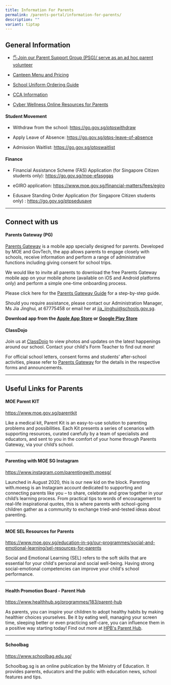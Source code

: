 ```yaml
---
title: Information For Parents
permalink: /parents-portal/information-for-parents/
description: ""
variant: tiptap
---
```

<h2>General Information</h2>
<ul data-tight="true" class="tight">
<li>
<p><a href="https://peitongpri.moe.edu.sg/psg/" rel="noopener noreferrer nofollow" target="_blank">🖐️Join our Parent Support Group (PSG)/ serve as an ad hoc parent volunteer</a>
</p>
</li>
<li>
<p><a href="https://go.gov.sg/ptpscanteen" rel="noopener noreferrer nofollow" target="_blank">Canteen Menu and Pricing</a>
</p>
</li>
<li>
<p><a href="/files/Parents%20Portal/For%20Parents/Uniform_Online_Ordering_guide.pdf" rel="noopener noreferrer nofollow" target="_blank">School Uniform Ordering Guide</a>
</p>
</li>
<li>
<p><a href="https://sites.google.com/moe.edu.sg/ptpscca/home" rel="noopener noreferrer nofollow" target="_blank">CCA Information</a>
</p>
</li>
<li>
<p><a href="https://www.digitalforlife.gov.sg/Learn/Resources/All-Resources" rel="noopener nofollow" target="_blank">Cyber Wellness Online Resources for Parents</a>
</p>
</li>
</ul>
<p></p>
<p></p>
<h4><strong>Student Movement</strong></h4>
<ul data-tight="true" class="tight">
<li>
<p>Withdraw from the school: <a href="https://go.gov.sg/ptpswithdraw" rel="noopener nofollow" target="_blank">https://go.gov.sg/ptpswithdraw</a>
</p>
</li>
<li>
<p>Apply Leave of Absence: <a href="https://go.gov.sg/ptps-leave-of-absence" rel="noopener nofollow" target="_blank">https://go.gov.sg/ptps-leave-of-absence</a>
</p>
</li>
<li>
<p>Admission Waitlist: <a href="https://go.gov.sg/ptpswaitlist" rel="noopener nofollow" target="_blank">https://go.gov.sg/ptpswaitlist</a>
</p>
</li>
</ul>
<p></p>
<h4><strong>Finance</strong></h4>
<ul data-tight="true" class="tight">
<li>
<p>Financial Assistance Scheme (FAS) Application (for Singapore Citizen students
only): <a href="https://go.gov.sg/moe-efasggas" rel="noopener nofollow" target="_blank">https://go.gov.sg/moe-efasggas</a>
</p>
</li>
<li>
<p>eGIRO application: <a href="https://www.moe.gov.sg/financial-matters/fees/egiro" rel="noopener nofollow" target="_blank">https://www.moe.gov.sg/financial-matters/fees/egiro</a>
</p>
</li>
<li>
<p>Edusave Standing Order Application (for Singapore Citizen students only)
: <a href="https://go.gov.sg/ptpsedusave" rel="noopener nofollow" target="_blank">https://go.gov.sg/ptpsedusave</a>
</p>
</li>
</ul>
<hr>
<h2>Connect with us</h2>
<h4>Parents Gateway (PG)</h4>
<p><a href="https://pg.moe.edu.sg/" rel="noopener noreferrer nofollow" target="_blank">Parents Gateway</a>&nbsp;is
a mobile app specially designed for parents. Developed by MOE and GovTech,
the app allows parents to engage closely with schools, receive information
and perform a range of administrative functions including giving consent
for school trips.</p>
<p>We would like to invite all parents to download the free Parents Gateway
mobile app on your mobile phone (available on iOS and Android platforms
only) and perform a simple one-time onboarding process.</p>
<p>Please click here for the <a href="/files/Parents%20Portal/Parents%20Gateway%20Guide.pdf" rel="noopener noreferrer nofollow" target="_blank">Parents Gateway Guide</a> for
a step-by-step guide.</p>
<p>Should you require assistance, please contact our Administration Manager,
Ms Jia Jinghui, at 67775458 or email her at&nbsp;<a href="mailto:jia_jinghui@schools.gov.sg" rel="noopener noreferrer nofollow" target="_blank">jia_jinghui@schools.gov.sg</a>.</p>
<p><strong>Download app from the&nbsp;<a href="https://apps.apple.com/sg/app/parents-gateway/id1267198708" rel="noopener noreferrer nofollow" target="_blank">Apple App Store</a>&nbsp;or&nbsp;<a href="https://play.google.com/store/apps/details?id=com.moe.pgp&amp;hl=en_SG" rel="noopener noreferrer nofollow" target="_blank">Google Play Store</a></strong>
</p>
<h4>ClassDojo</h4>
<p>Join us at <a href="https://www.classdojo.com/" rel="noopener noreferrer nofollow" target="_blank">ClassDojo</a> to
view photos and updates on the latest happenings around our school. Contact
your child's Form Teacher to find out more!</p>
<p>For&nbsp;official school letters, consent forms and students’ after-school
activities, please refer to&nbsp;<a href="https://pg.moe.edu.sg/" rel="noopener noreferrer nofollow" target="_blank"><u>Parents Gateway</u></a>&nbsp;for the details
in the respective forms and announcements.</p>
<hr>
<h2>Useful Links for Parents</h2>
<h4>MOE Parent KIT</h4>
<p><a href="https://www.moe.gov.sg/parentkit" rel="noopener noreferrer nofollow" target="_blank">https://www.moe.gov.sg/parentkit<br></a>
</p>
<p>Like a medical kit, Parent Kit is an easy-to-use solution to parenting
problems and possibilities. Each Kit presents a series of scenarios with
supporting resources, curated carefully by a team of specialists and educators,
and sent to you in the comfort of your home through Parents Gateway, via
your child’s school.</p>
<hr>
<h4>Parenting with MOE SG Instagram</h4>
<p><a href="https://www.instagram.com/parentingwith.moesg/" rel="noopener noreferrer nofollow" target="_blank">https://www.instagram.com/parentingwith.moesg/</a>
</p>
<p>Launched in August 2020, this is our new kid on the block. Parenting with.moesg
is an Instagram account dedicated to supporting and connecting parents
like you – to share, celebrate and grow together in your child’s learning
process. From practical tips to words of encouragement to real-life inspirational
quotes, this is where parents with school-going children gather as a community
to exchange tried-and-tested ideas about parenting.</p>
<hr>
<h4>MOE SEL Resources for Parents</h4>
<p><a href="https://www.moe.gov.sg/education-in-sg/our-programmes/social-and-emotional-learning/sel-resources-for-parents" rel="noopener noreferrer nofollow" target="_blank">https://www.moe.gov.sg/education-in-sg/our-programmes/social-and-emotional-learning/sel-resources-for-parents</a>
</p>
<p>Social and Emotional Learning (SEL) refers to the soft skills that are
essential for your child's personal and social well-being.&nbsp;Having
strong social-emotional competencies can improve your child's school performance.</p>
<hr>
<h4>Health Promotion Board - Parent Hub</h4>
<p><a href="https://www.healthhub.sg/programmes/183/parent-hub" rel="noopener noreferrer nofollow" target="_blank">https://www.healthhub.sg/programmes/183/parent-hub</a>
</p>
<p>As parents, you can inspire your children to adopt healthy habits by making
healthier choices yourselves. Be it by eating well, managing your screen
time, sleeping better or even practicing self-care, you can influence them
in a positive way starting today! Find out more at&nbsp;<a href="https://www.healthhub.sg/programmes/183/parent-hub" rel="noopener noreferrer nofollow" target="_blank">HPB's Parent Hub</a>.</p>
<hr>
<h4>Schoolbag</h4>
<p><a href="https://www.schoolbag.edu.sg/" rel="noopener noreferrer nofollow" target="_blank">https://www.schoolbag.edu.sg/<br></a>
</p>
<p>Schoolbag.sg is an online publication by the Ministry of Education. It
provides parents, educators and the public with education news, school
features and tips.</p>
<p></p>
<p></p>